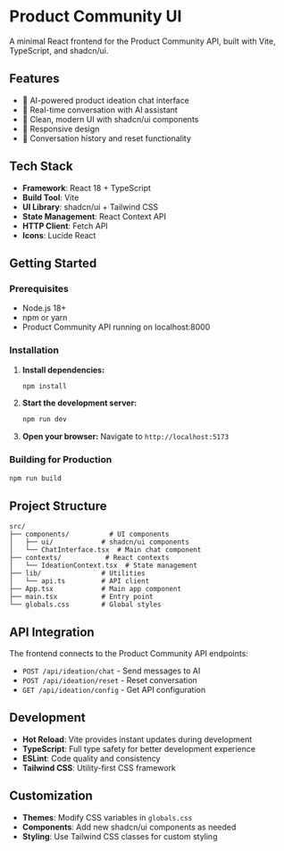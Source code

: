 # Product Community UI

A minimal React frontend for the Product Community API, built with Vite, TypeScript, and shadcn/ui.

## Features

- 🤖 AI-powered product ideation chat interface
- 💬 Real-time conversation with AI assistant
- 🎨 Clean, modern UI with shadcn/ui components
- 📱 Responsive design
- 🔄 Conversation history and reset functionality

## Tech Stack

- **Framework**: React 18 + TypeScript
- **Build Tool**: Vite
- **UI Library**: shadcn/ui + Tailwind CSS
- **State Management**: React Context API
- **HTTP Client**: Fetch API
- **Icons**: Lucide React

## Getting Started

### Prerequisites

- Node.js 18+ 
- npm or yarn
- Product Community API running on localhost:8000

### Installation

1. **Install dependencies:**
   ```bash
   npm install
   ```

2. **Start the development server:**
   ```bash
   npm run dev
   ```

3. **Open your browser:**
   Navigate to `http://localhost:5173`

### Building for Production

```bash
npm run build
```

## Project Structure

```
src/
├── components/          # UI components
│   ├── ui/            # shadcn/ui components
│   └── ChatInterface.tsx  # Main chat component
├── contexts/           # React contexts
│   └── IdeationContext.tsx  # State management
├── lib/               # Utilities
│   └── api.ts         # API client
├── App.tsx            # Main app component
├── main.tsx           # Entry point
└── globals.css        # Global styles
```

## API Integration

The frontend connects to the Product Community API endpoints:

- `POST /api/ideation/chat` - Send messages to AI
- `POST /api/ideation/reset` - Reset conversation
- `GET /api/ideation/config` - Get API configuration

## Development

- **Hot Reload**: Vite provides instant updates during development
- **TypeScript**: Full type safety for better development experience
- **ESLint**: Code quality and consistency
- **Tailwind CSS**: Utility-first CSS framework

## Customization

- **Themes**: Modify CSS variables in `globals.css`
- **Components**: Add new shadcn/ui components as needed
- **Styling**: Use Tailwind CSS classes for custom styling
